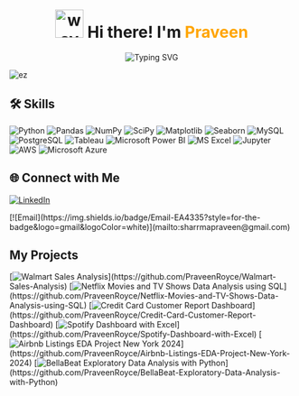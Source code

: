 <h1 align="center">
  <img src="https://em-content.zobj.net/source/microsoft-teams/363/waving-hand_1f44b.png" width="50px" alt="wave"> 
  Hi there! I'm <span style="color:#FFA500;">Praveen</span>
</h1>

<p align="center">
  <img src="https://readme-typing-svg.demolab.com?font=Fira+Code&size=22&pause=1000&center=true&vCenter=true&width=435&lines=Data+Analyst+%7C+SQL+%7C+Python;Cloud+Explorer+%7C+AWS+%7C+Azure;Turning+Data+into+Insights!" alt="Typing SVG">
</p>

![ez](https://github.com/user-attachments/assets/4a9ac042-a06d-44bc-8fae-f816f500dbb0)


## 🛠️ Skills

![Python](https://img.shields.io/badge/Python-3776AB?style=for-the-badge&logo=python&logoColor=white)
![Pandas](https://img.shields.io/badge/Pandas-150458?style=for-the-badge&logo=pandas&logoColor=white)
![NumPy](https://img.shields.io/badge/NumPy-013243?style=for-the-badge&logo=numpy&logoColor=white)
![SciPy](https://img.shields.io/badge/SciPy-8CAAE6?style=for-the-badge&logo=scipy&logoColor=white)
![Matplotlib](https://img.shields.io/badge/Matplotlib-11557C?style=for-the-badge&logo=plotly&logoColor=white)
![Seaborn](https://img.shields.io/badge/Seaborn-0C4B85?style=for-the-badge&logo=python&logoColor=white)
![MySQL](https://img.shields.io/badge/MySQL-4479A1?style=for-the-badge&logo=mysql&logoColor=white)
![PostgreSQL](https://img.shields.io/badge/PostgreSQL-4169E1?style=for-the-badge&logo=postgresql&logoColor=white)
![Tableau](https://img.shields.io/badge/Tableau-E97627?style=for-the-badge&logo=tableau&logoColor=white)
![Microsoft Power BI](https://img.shields.io/badge/Power%20BI-F2C811?style=for-the-badge&logo=power-bi&logoColor=black)
![MS Excel](https://img.shields.io/badge/MS%20Excel-217346?style=for-the-badge&logo=microsoft-excel&logoColor=white)
![Jupyter](https://img.shields.io/badge/Jupyter-F37626?style=for-the-badge&logo=jupyter&logoColor=white)
![AWS](https://img.shields.io/badge/AWS-232F3E?style=for-the-badge&logo=amazon-aws&logoColor=white)
![Microsoft Azure](https://img.shields.io/badge/Microsoft%20Azure-0078D4?style=for-the-badge&logo=microsoft-azure&logoColor=white)


## 🌐 Connect with Me

<p>
  <a href="https://www.linkedin.com/in/praveensharrma/">
    <img src="https://img.shields.io/badge/LinkedIn-0077B5?style=for-the-badge&logo=linkedin&logoColor=white" alt="LinkedIn">
  </a>
</p>
[![Email](https://img.shields.io/badge/Email-EA4335?style=for-the-badge&logo=gmail&logoColor=white)](mailto:sharrmapraveen@gmail.com)


## My Projects
 [![Walmart Sales Analysis](https://github-readme-stats.vercel.app/api/pin/?username=PraveenRoyce&repo=Walmart-Sales-Analysis&border_color=1E90FF&bg_color=0C2B4D&title_color=FFFFFF&text_color=E1EFFF&icon_color=1E90FF&border_radius=12&shadow=2px%202px%202px%20rgba(0,0,0,0.1))](https://github.com/PraveenRoyce/Walmart-Sales-Analysis)
[![Netflix Movies and TV Shows Data Analysis using SQL](https://github-readme-stats.vercel.app/api/pin/?username=PraveenRoyce&repo=Netflix-Movies-and-TV-Shows-Data-Analysis-using-SQL&border_color=4682B4&bg_color=1C2C4F&title_color=FFFFFF&text_color=F1F7FB&icon_color=4682B4&border_radius=12&shadow=2px%202px%202px%20rgba(0,0,0,0.1))](https://github.com/PraveenRoyce/Netflix-Movies-and-TV-Shows-Data-Analysis-using-SQL)
[![Credit Card Customer Report Dashboard](https://github-readme-stats.vercel.app/api/pin/?username=PraveenRoyce&repo=Credit-Card-Customer-Report-Dashboard&border_color=ADD8E6&bg_color=1C2C4F&title_color=FFFFFF&text_color=E0F5F9&icon_color=ADD8E6&border_radius=12&shadow=2px%202px%202px%20rgba(0,0,0,0.1))](https://github.com/PraveenRoyce/Credit-Card-Customer-Report-Dashboard)
[![Spotify Dashboard with Excel](https://github-readme-stats.vercel.app/api/pin/?username=PraveenRoyce&repo=Spotify-Dashboard-with-Excel&border_color=87CEEB&bg_color=213B54&title_color=FFFFFF&text_color=E0F2F7&icon_color=87CEEB&border_radius=12&shadow=2px%202px%202px%20rgba(0,0,0,0.1))](https://github.com/PraveenRoyce/Spotify-Dashboard-with-Excel)
[![Airbnb Listings EDA Project New York 2024](https://github-readme-stats.vercel.app/api/pin/?username=PraveenRoyce&repo=Airbnb-Listings-EDA-Project-New-York-2024&border_color=5F9EA0&bg_color=1A2E44&title_color=FFFFFF&text_color=F1F7FB&icon_color=5F9EA0&border_radius=12&shadow=2px%202px%202px%20rgba(0,0,0,0.1))](https://github.com/PraveenRoyce/Airbnb-Listings-EDA-Project-New-York-2024)
[![BellaBeat Exploratory Data Analysis with Python](https://github-readme-stats.vercel.app/api/pin/?username=PraveenRoyce&repo=BellaBeat-Exploratory-Data-Analysis-with-Python&border_color=B0E0E6&bg_color=1B3044&title_color=FFFFFF&text_color=F2F2F2&icon_color=B0E0E6&border_radius=12&shadow=2px%202px%202px%20rgba(0,0,0,0.1))](https://github.com/PraveenRoyce/BellaBeat-Exploratory-Data-Analysis-with-Python)






